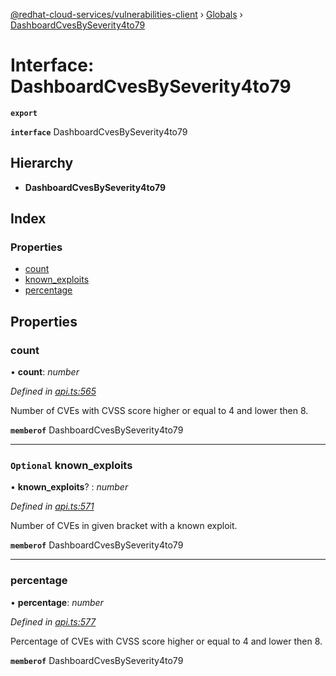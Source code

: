 [@redhat-cloud-services/vulnerabilities-client](../README.md) › [Globals](../globals.md) › [DashboardCvesBySeverity4to79](dashboardcvesbyseverity4to79.md)

# Interface: DashboardCvesBySeverity4to79

**`export`** 

**`interface`** DashboardCvesBySeverity4to79

## Hierarchy

* **DashboardCvesBySeverity4to79**

## Index

### Properties

* [count](dashboardcvesbyseverity4to79.md#count)
* [known_exploits](dashboardcvesbyseverity4to79.md#optional-known_exploits)
* [percentage](dashboardcvesbyseverity4to79.md#percentage)

## Properties

###  count

• **count**: *number*

*Defined in [api.ts:565](https://github.com/RedHatInsights/javascript-clients/blob/master/packages/vulnerabilities/api.ts#L565)*

Number of CVEs with CVSS score higher or equal to 4 and lower then 8.

**`memberof`** DashboardCvesBySeverity4to79

___

### `Optional` known_exploits

• **known_exploits**? : *number*

*Defined in [api.ts:571](https://github.com/RedHatInsights/javascript-clients/blob/master/packages/vulnerabilities/api.ts#L571)*

Number of CVEs in given bracket with a known exploit.

**`memberof`** DashboardCvesBySeverity4to79

___

###  percentage

• **percentage**: *number*

*Defined in [api.ts:577](https://github.com/RedHatInsights/javascript-clients/blob/master/packages/vulnerabilities/api.ts#L577)*

Percentage of CVEs with CVSS score higher or equal to 4 and lower then 8.

**`memberof`** DashboardCvesBySeverity4to79
